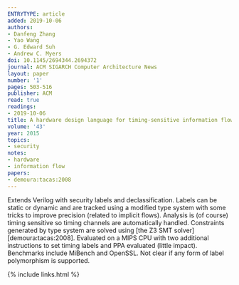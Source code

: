 ```yaml
---
ENTRYTYPE: article
added: 2019-10-06
authors:
- Danfeng Zhang
- Yao Wang
- G. Edward Suh
- Andrew C. Myers
doi: 10.1145/2694344.2694372
journal: ACM SIGARCH Computer Architecture News
layout: paper
number: '1'
pages: 503-516
publisher: ACM
read: true
readings:
- 2019-10-06
title: A hardware design language for timing-sensitive information flow security
volume: '43'
year: 2015
topics:
- security
notes:
- hardware
- information flow
papers:
- demoura:tacas:2008
---
```


Extends Verilog with security labels and declassification. Labels can be static or dynamic and are tracked using a modified type system with some tricks to improve precision (related to implicit flows).  Analysis is (of course) timing sensitive so timing channels are automatically handled.
Constraints generated by type system are solved using
[the Z3 SMT solver][demoura:tacas:2008].
Evaluated on a MIPS CPU with two additional instructions to set timing labels and PPA evaluated (little impact).  Benchmarks include MiBench and OpenSSL.
Not clear if any form of label polymorphism is supported.

{% include links.html %}
